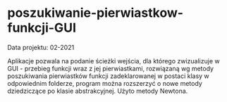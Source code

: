 # poszukiwanie-pierwiastkow-funkcji-GUI

Data projektu: 02-2021

Aplikacje pozwala na podanie ścieżki wejścia, dla którego zwizualizuje w GUI - przebieg funkcji wraz z jej pierwiastkami, rozwiązaną wg metody poszukiwania pierwiastków funkcji zadeklarowanej w postaci klasy w odpowiednim folderze, program można rozszerzyć o nowe metody dziedziczące po klasie abstrakcyjnej. Użyto metody Newtona.
